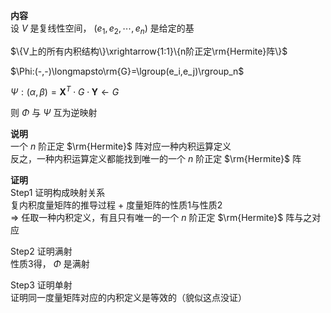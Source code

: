 **内容**  
设 $V$ 是复线性空间， $(e_1,e_2,\cdots,e_n)$ 是给定的基  
  
 $\{V上的所有内积结构\}\xrightarrow{1:1}\{n阶正定\rm{Hermite}阵\}$  
  
 $\Phi:(-,-)\longmapsto\rm{G}=\lgroup(e_i,e_j)\rgroup_n$  
  
 $\Psi:(\alpha,\beta)=\mathbf{X}^T\cdot G\cdot\mathbf{Y}\longleftarrow G$  
  
则 $\Phi$ 与 $\Psi$ 互为逆映射  
  
**说明**  
一个 $n$ 阶正定 $\rm{Hermite}$ 阵对应一种内积运算定义  
反之，一种内积运算定义都能找到唯一的一个 $n$ 阶正定 $\rm{Hermite}$ 阵  
  
**证明**  
Step1 证明构成映射关系  
复内积度量矩阵的推导过程 $+$ 度量矩阵的性质1与性质2  
 $\Rightarrow$ 任取一种内积定义，有且只有唯一的一个 $n$ 阶正定 $\rm{Hermite}$ 阵与之对应  
  
Step2 证明满射  
性质3得， $\Phi$ 是满射  
  
Step3 证明单射  
证明同一度量矩阵对应的内积定义是等效的（貌似这点没证）  
